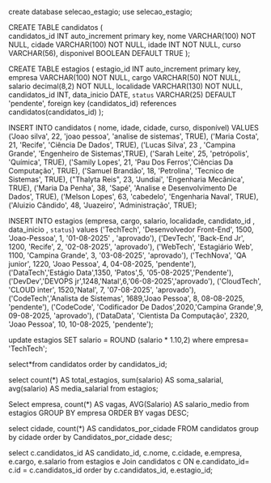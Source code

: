 
create database selecao_estagio;
use selecao_estagio;

 CREATE TABLE candidatos
 (  
 candidatos_id INT auto_increment 
 primary key,
 nome VARCHAR(100) NOT NULL,
 cidade VARCHAR(100) NOT NULL,
 idade INT NOT NULL,
 curso VARCHAR(56),
 disponivel BOOLEAN DEFAULT TRUE
 );
 
 CREATE TABLE estagios
 ( 
 estagio_id INT auto_increment
 primary key,
 empresa VARCHAR(100) NOT NULL,
 cargo VARCHAR(50) NOT NULL,
 salario decimal(8,2) NOT NULL,
 localidade VARCHAR(130) NOT NULL,
 candidatos_id INT, 
 data_inicio DATE,
 `status` VARCHAR(25) DEFAULT
 'pendente',
  foreign key
  (candidatos_id) references candidatos(candidatos_id)
 );
 
 INSERT INTO candidatos ( nome, idade, cidade, curso, disponível) VALUES
 ('Joao silva', 22, 'joao pessoa', 'analise de sistemas', TRUE),
 ('Maria Costa', 21, 'Recife', 'Ciência De Dados', TRUE),
 ('Lucas Silva', 23 , 'Campina Grande', 'Engenheiro de Sistemas',TRUE),
 ('Sarah Leite', 25, 'petrópolis', 'Química', TRUE),
 ('Samily Lopes', 21, 'Pau Dos Ferros','Ciências Da Computação', TRUE),
 ('Samuel Brandão', 18, 'Petrolina', 'Tecnico de Sistemas', TRUE),
 ("Thalyta Reis", 23, 'Jundiaí', 'Engenharia Mecânica', TRUE),
 ('Maria Da Penha', 38, 'Sapé', 'Analise e Desenvolvimento De Dados', TRUE),
 ('Melson Lopes', 63, 'cabedelo', 'Engenharia Naval', TRUE),
 ('Aluizio Cândido', 48, 'Juazeiro', 'Administração', TRUE);
 
 INSERT INTO estagios (empresa, cargo, salario, localidade, candidato_id , data_inicio , `status`) values 
 ('TechTech', 'Desenvolvedor Front-End', 1500, 'Joao-Pessoa', 1, '01-08-2025' , 'aprovado'),
 ('DevTech', 'Back-End Jr', 1200, 'Recife', 2, '02-08-2025', 'aprovado'),
 ('WebTech', 'Estagiário Web', 1100, 'Campina Grande', 3, '03-08-2025', 'aprovado'),
 ('TechNova', 'QA junior', 1220, 'Joao Pessoa', 4, 04-08-2025, 'pendente'),
 ('DataTech','Estágio Data',1350, 'Patos',5, '05-08-2025','Pendente'),
 ('DevDev','DEVOPS jr',1248,'Natal',6,'06-08-2025','aprovado'),
 ('CloudTech', 'CLOUD inter', 1520,'Natal', 7, '07-08-2025', 'aprovado'),
 ('CodeTech','Analista de Sistemas', 1689,'Joao Pessoa', 8, 08-08-2025, 'pendente'),
 ('CodeCode', 'Codificador De Dados',2020,'Campina Grande',9, 09-08-2025, 'aprovado'),
 ('DataData', 'Cientista Da Computação', 2320, 'Joao Pessoa', 10, 10-08-2025, 'pendente');
 
 update estagios
 SET salario = ROUND (salario * 1.10,2)
 where empresa= 'TechTech';
 
 select*from candidatos order by candidatos_id;
 
 select count(*) AS total_estagios,
 sum(salario) AS soma_salarial,
 avg(salario) AS media_salarial
 from estagios;
 
 Select empresa, count(*)
  AS vagas, AVG(Salario) AS salario_medio from estagios
 GROUP BY empresa
 ORDER BY vagas DESC;
 
 select
 cidade,
  count(*) AS candidatos_por_cidade
 FROM candidatos
 group by cidade
 order by Candidatos_por_cidade desc;
 
 select
 c.candidatos_id AS candidato_id,
 c.nome,
 c.cidade,
 e.empresa,
 e.cargo,
 e.salario
 from estagios e
  Join candidatos c ON e.candidato_id= c.id = c.candidatos_id
 order by c.candidatos_id, e.estagio_id;

 
 
 
 
 
 
 
 
 
